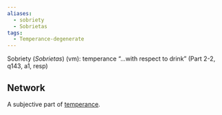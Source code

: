 ```yaml
---
aliases:
  - sobriety
  - Sobrietas
tags:
  - Temperance-degenerate
---
```

Sobriety (*Sobrietas*) (vm): temperance “...with respect to drink” (Part 2-2, q143, a1, resp)

## Network
A subjective part of [temperance](obsidian://open?vault=Obsidian&file=VGBF%20Network%2FCardinal%20Virtues%2FTemperance%20(vm)).